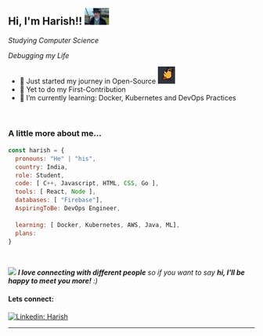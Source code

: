 <h2> Hi, I'm Harish!! <img src="./gifs-images/hat-down.gif" alt="hat-down" width="50"></h2>
<p><em>Studying Computer Science <div>Debugging my Life</div>
</em></p>


- 👯 Just started my journey in Open-Source <img src="./gifs-images/duck-walk.gif" alt="Duck-walk" height="35px" width="35px">
- 🧐 Yet to do my First-Contribution
- 🌱 I’m currently learning:   Docker, Kubernetes and DevOps Practices

<br/>

### A little more about me...  

```javascript
const harish = {
  pronouns: "He" | "his",
  country: India,
  role: Student,
  code: [ C++, Javascript, HTML, CSS, Go ],
  tools: [ React, Node ],
  databases: [ "Firebase"],
  AspiringToBe: DevOps Engineer,
  
  learning: [ Docker, Kubernetes, AWS, Java, ML],
  plans: 
}
```
<br/>

<img src="https://media.giphy.com/media/LnQjpWaON8nhr21vNW/giphy.gif" width="60"> <em><b>I love connecting with different people</b> so if you want to say <b>hi, I'll be happy to meet you more!</b> :)</em>



#### Lets connect: 
[![Linkedin: Harish](https://img.shields.io/badge/-Harish-blue?style=flat-square&logo=Linkedin&logoColor=white&link=https://www.linkedin.com/in/harish-b-42a7911b9/)](https://www.linkedin.com/in/harish-b-42a7911b9//)

---
